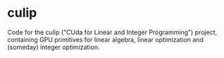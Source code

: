 # culip
Code for the culip ("CUda for Linear and Integer Programming") project, containing GPU primitives for linear algebra, linear optimization and (someday) integer optimization.
